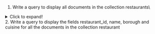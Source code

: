 1. Write a query to display all documents in the collection restaurants\
<details>
  <summary>Click to expand!</summary>
  
  `db.restaurants.find();`
</details>
2. Write a query to display the fields restaurant_id, name, borough and cuisine for all the documents in the collection restaurant
